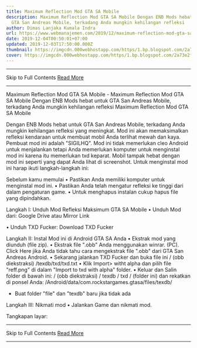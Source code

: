 ```yaml
---
title: Maximum Reflection Mod GTA SA Mobile
description: Maximum Reflection Mod GTA SA Mobile Dengan ENB Mods hebat untuk
  GTA San Andreas Mobile, terkadang Anda mungkin kehilangan refleksi
author: Dimas Lanjaka Kumala Indra
url: https://www.webmanajemen.com/2019/12/maximum-reflection-mod-gta-sa-mobile.html
date: 2019-12-04T00:50:01+07:00
updated: 2019-12-03T17:50:00.000Z
thumbnail: https://imgcdn.000webhostapp.com/https/1.bp.blogspot.com/2a73e2f62dec48d0c7d33ae571601799.jpeg
cover: https://imgcdn.000webhostapp.com/https/1.bp.blogspot.com/2a73e2f62dec48d0c7d33ae571601799.jpeg
---
```


<hr/> Skip to Full Contents <a href="https://www.webmanajemen.com/2019/12/maximum-reflection-mod-gta-sa-mobile.html" rel="follow" class="button" id="read-more">Read More</a> <hr/> Maximum Reflection Mod GTA SA Mobile - Maximum Reflection Mod GTA SA Mobile Dengan ENB Mods hebat untuk GTA San Andreas Mobile, terkadang Anda mungkin kehilangan refleksi Maximum Reflection Mod GTA SA Mobile 



  
 
  Dengan ENB Mods hebat untuk GTA San Andreas Mobile, terkadang Anda mungkin kehilangan refleksi yang meningkat.  Mod ini akan memaksimalkan refleksi kendaraan untuk membuat mobil Anda terlihat mewah dan kaya.  Pembuat mod ini adalah "SIGILHQ".  Mod ini tidak memerlukan cleo Android untuk menjalankan tetapi Anda memerlukan komputer untuk menginstal mod ini karena itu memerlukan txd keparat.  Mobil tampak hebat dengan mod ini seperti yang dapat Anda lihat di screenshot. 
  Untuk menginstal mod ini harap ikuti langkah-langkah ini: 
 
 
  Sebelum kamu memulai 
  • Pastikan Anda memiliki komputer untuk menginstal mod ini. 
  • Pastikan Anda telah mengatur refleksi ke tinggi dari dalam pengaturan game. 
  • Untuk menghapus instalan cukup hapus file yang dipindahkan. 
 
 
  Langkah I: Unduh Mod Refleksi Maksimum GTA SA Mobile 
  • Unduh Mod dari: 
 Google Drive 
  atau 
 Mirror Link 
 
  • Unduh TXD Fucker: 
 Download TXD Fucker 
 
 
  Langkah II: Instal Mod ini di Android GTA SA Anda 
  • Ekstrak mod yang diunduh (file zip). 
  • Ekstrak file ".obb" Anda menggunakan winrar.  (PC).  Click Here jika Anda tidak tahu cara mengekstrak file ".obb" dari GTA San Andreas Android. 
  • Sekarang jalankan TXD Fucker dan buka file ini 
  / (obb diekstraksi) /texdb/txd/txd.txt 
  • Klik Import> witht alpha dan pilih file "reff.png" di dalam "Import to txd with alpha" folder. 
  • Keluar dan Salin folder di bawah ini: 
  / (obb diekstraksi) / texdb / txd / (folder ini) 
  dan rekatkan di ponsel Anda: 
  /Android/data/com.rockstargames.gtasa/files/texdb/ <here> 
  * Buat folder "file" dan "texdb" baru jika tidak ada 
 
 
  Langkah III: Nikmati mod 
  • Jalankan Game dan nikmati mod. 
 
 
  Tangkapan layar: <hr/> Skip to Full Contents <a href="https://www.webmanajemen.com/2019/12/maximum-reflection-mod-gta-sa-mobile.html" rel="follow" class="button" id="read-more">Read More</a> <hr/>
